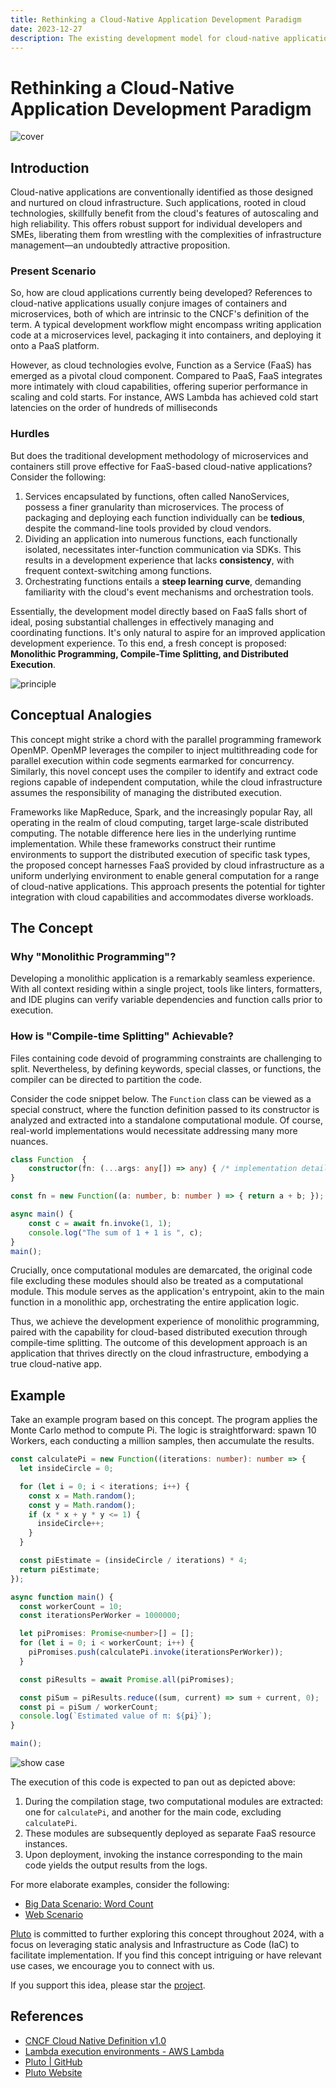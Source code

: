 ```yaml
---
title: Rethinking a Cloud-Native Application Development Paradigm
date: 2023-12-27
description: The existing development model for cloud-native applications encounters challenges in the FaaS environment. This article introduces a novel development paradigm, "Monolithic Programming, Compile-Time Splitting, and Distributed Execution," with the objective of streamlining cloud application development, and improving development efficiency. The concept entails utilizing a compiler to automatically split monolithic application code, enabling distributed execution on cloud infrastructure.
---
```


# Rethinking a Cloud-Native Application Development Paradigm

![cover](../../public/assets/231227-cover.png)

## Introduction

Cloud-native applications are conventionally identified as those designed and nurtured on cloud infrastructure. Such applications, rooted in cloud technologies, skillfully benefit from the cloud's features of autoscaling and high reliability. This offers robust support for individual developers and SMEs, liberating them from wrestling with the complexities of infrastructure management—an undoubtedly attractive proposition.

### Present Scenario

So, how are cloud applications currently being developed? References to cloud-native applications usually conjure images of containers and microservices, both of which are intrinsic to the CNCF's definition of the term. A typical development workflow might encompass writing application code at a microservices level, packaging it into containers, and deploying it onto a PaaS platform.

However, as cloud technologies evolve, Function as a Service (FaaS) has emerged as a pivotal cloud component. Compared to PaaS, FaaS integrates more intimately with cloud capabilities, offering superior performance in scaling and cold starts. For instance, AWS Lambda has achieved cold start latencies on the order of hundreds of milliseconds

### Hurdles

But does the traditional development methodology of microservices and containers still prove effective for FaaS-based cloud-native applications? Consider the following:

1. Services encapsulated by functions, often called NanoServices, possess a finer granularity than microservices. The process of packaging and deploying each function individually can be **tedious**, despite the command-line tools provided by cloud vendors.
2. Dividing an application into numerous functions, each functionally isolated, necessitates inter-function communication via SDKs. This results in a development experience that lacks **consistency**, with frequent context-switching among functions.
3. Orchestrating functions entails a **steep learning curve**, demanding familiarity with the cloud's event mechanisms and orchestration tools.

Essentially, the development model directly based on FaaS falls short of ideal, posing substantial challenges in effectively managing and coordinating functions. It's only natural to aspire for an improved application development experience. To this end, a fresh concept is proposed: **Monolithic Programming, Compile-Time Splitting, and Distributed Execution**.

![principle](../../public/assets/231227-step.png)

## Conceptual Analogies

This concept might strike a chord with the parallel programming framework OpenMP. OpenMP leverages the compiler to inject multithreading code for parallel execution within code segments earmarked for concurrency. Similarly, this novel concept uses the compiler to identify and extract code regions capable of independent computation, while the cloud infrastructure assumes the responsibility of managing the distributed execution.

Frameworks like MapReduce, Spark, and the increasingly popular Ray, all operating in the realm of cloud computing, target large-scale distributed computing. The notable difference here lies in the underlying runtime implementation. While these frameworks construct their runtime environments to support the distributed execution of specific task types, the proposed concept harnesses FaaS provided by cloud infrastructure as a uniform underlying environment to enable general computation for a range of cloud-native applications. This approach presents the potential for tighter integration with cloud capabilities and accommodates diverse workloads.

## The Concept

### Why "Monolithic Programming"?

Developing a monolithic application is a remarkably seamless experience. With all context residing within a single project, tools like linters, formatters, and IDE plugins can verify variable dependencies and function calls prior to execution.

### How is "Compile-time Splitting" Achievable?

Files containing code devoid of programming constraints are challenging to split. Nevertheless, by defining keywords, special classes, or functions, the compiler can be directed to partition the code.

Consider the code snippet below. The `Function` class can be viewed as a special construct, where the function definition passed to its constructor is analyzed and extracted into a standalone computational module. Of course, real-world implementations would necessitate addressing many more nuances.

```typescript
class Function  {
    constructor(fn: (...args: any[]) => any) { /* implementation details */ }
}

const fn = new Function((a: number, b: number ) => { return a + b; });

async main() {
    const c = await fn.invoke(1, 1);
    console.log("The sum of 1 + 1 is ", c);
}
main();
```

Crucially, once computational modules are demarcated, the original code file excluding these modules should also be treated as a computational module. This module serves as the application's entrypoint, akin to the main function in a monolithic app, orchestrating the entire application logic.

Thus, we achieve the development experience of monolithic programming, paired with the capability for cloud-based distributed execution through compile-time splitting. The outcome of this development approach is an application that thrives directly on the cloud infrastructure, embodying a true cloud-native app.

## Example

Take an example program based on this concept. The program applies the Monte Carlo method to compute Pi. The logic is straightforward: spawn 10 Workers, each conducting a million samples, then accumulate the results.

```typescript
const calculatePi = new Function((iterations: number): number => {
  let insideCircle = 0;

  for (let i = 0; i < iterations; i++) {
    const x = Math.random();
    const y = Math.random();
    if (x * x + y * y <= 1) {
      insideCircle++;
    }
  }

  const piEstimate = (insideCircle / iterations) * 4;
  return piEstimate;
});

async function main() {
  const workerCount = 10;
  const iterationsPerWorker = 1000000;

  let piPromises: Promise<number>[] = [];
  for (let i = 0; i < workerCount; i++) {
    piPromises.push(calculatePi.invoke(iterationsPerWorker));
  }

  const piResults = await Promise.all(piPromises);

  const piSum = piResults.reduce((sum, current) => sum + current, 0);
  const pi = piSum / workerCount;
  console.log(`Estimated value of π: ${pi}`);
}

main();
```

![show case](../../public/assets/231227-case.png)

The execution of this code is expected to pan out as depicted above:

1. During the compilation stage, two computational modules are extracted: one for `calculatePi`, and another for the main code, excluding `calculatePi`.
2. These modules are subsequently deployed as separate FaaS resource instances.
3. Upon deployment, invoking the instance corresponding to the main code yields the output results from the logs.

For more elaborate examples, consider the following:

- [Big Data Scenario: Word Count](https://github.com/pluto-lang/pluto/issues/108)
- [Web Scenario](https://github.com/pluto-lang/pluto/issues/109)

[Pluto](https://github.com/pluto-lang/pluto) is committed to further exploring this concept throughout 2024, with a focus on leveraging static analysis and Infrastructure as Code (IaC) to facilitate implementation. If you find this concept intriguing or have relevant use cases, we encourage you to connect with us.

If you support this idea, please star the [project](https://github.com/pluto-lang/pluto).

## References

- [CNCF Cloud Native Definition v1.0](https://github.com/cncf/toc/blob/main/DEFINITION.md)
- [Lambda execution environments - AWS Lambda](https://docs.aws.amazon.com/lambda/latest/operatorguide/execution-environments.html)
- [Pluto | GitHub](https://github.com/pluto-lang/pluto)
- [Pluto Website](https://pluto-lang.vercel.app)
